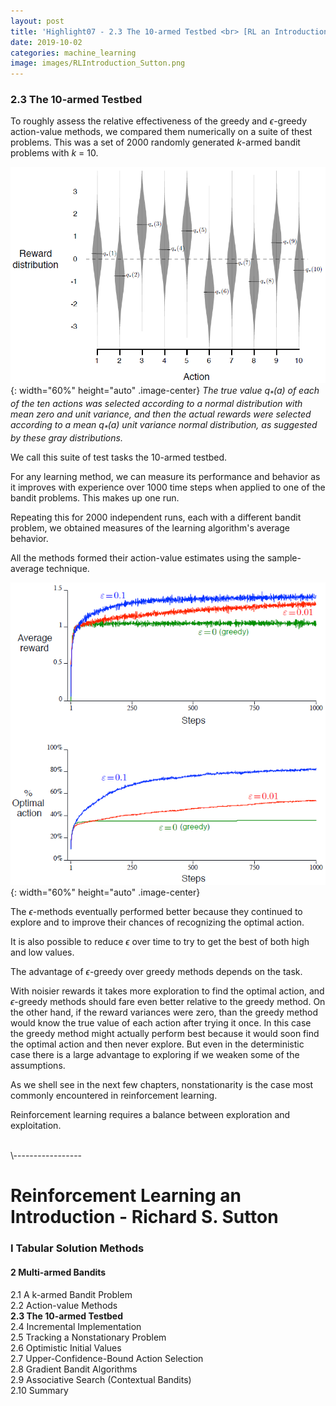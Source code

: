 ```yaml
---
layout: post
title: 'Highlight07 - 2.3 The 10-armed Testbed <br> [RL an Introduction - S. Sutton]'
date: 2019-10-02
categories: machine_learning
image: images/RLIntroduction_Sutton.png
---
```

### 2.3 The 10-armed Testbed
To roughly assess the relative effectiveness of the greedy and $\epsilon$-greedy action-value methods, we compared them numerically on a suite of thest problems. This was a set of 2000 randomly generated $k$-armed bandit problems with $k$ = 10.
<br>

![Figure2.1](/images/Figure2.1.png){: width="60%" height="auto" .image-center}
<I>The true value $q_* (a)$ of each of the ten actions was selected according to a normal distribution with mean zero and unit variance, and then the actual rewards were selected according to a mean $q_*(a)$ unit variance normal distribution, as suggested by these gray distributions.</I>
<br>

We call this suite of test tasks the 10-armed testbed.
<br>

For any learning method, we can measure its performance and behavior as it improves with experience over 1000 time steps when applied to one of the bandit problems. This makes up one run.
<br>

Repeating this for 2000 independent runs, each with a different bandit problem, we obtained measures of the learning algorithm's average behavior.
<br>

All the methods formed their action-value estimates using the sample-average technique.
<br>

![Figure2.2](/images/Figure2.2.png){: width="60%" height="auto" .image-center}
<br>

The $\epsilon$-methods eventually performed better because they continued to explore and to improve their chances of recognizing the optimal action.
<br>

It is also possible to reduce $\epsilon$ over time to try to get the best of both high and low values.
<br>

The advantage of $\epsilon$-greedy over greedy methods depends on the task.
<br>

With noisier rewards it takes more exploration to find the optimal action, and $\epsilon$-greedy methods should fare even better relative to the greedy method. On the other hand, if the reward variances were zero, than the greedy method would know the true value of each action after trying it once. In this case the greedy method might actually perform best because it would soon find the optimal action and then never explore. But even in the deterministic case there is a large advantage to exploring if we weaken some of the assumptions.
<br>

As we shell see in the next few chapters, nonstationarity is the case most commonly encountered in reinforcement learning.
<br>

Reinforcement learning requires a balance between exploration and exploitation.



<br>
\-----------------

# Reinforcement Learning an Introduction - Richard S. Sutton

### I Tabular Solution Methods
#### 2 Multi-armed Bandits
2.1 A k-armed Bandit Problem<br>
2.2 Action-value Methods<br>
<b>2.3 The 10-armed Testbed<br></b>
2.4 Incremental Implementation<br>
2.5 Tracking a Nonstationary Problem<br>
2.6 Optimistic Initial Values<br>
2.7 Upper-Confidence-Bound Action Selection<br>
2.8 Gradient Bandit Algorithms<br>
2.9 Associative Search (Contextual Bandits)<br>
2.10 Summary<br>
